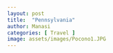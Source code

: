 ```yaml
---
layout: post
title:  "Pennsylvania"
author: Manasi
categories: [ Travel ]
image: assets/images/Pocono1.JPG
---
```

